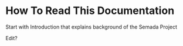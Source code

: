 # How To Read This Documentation

Start with Introduction that explains background of the Semada Project

Edit? 

